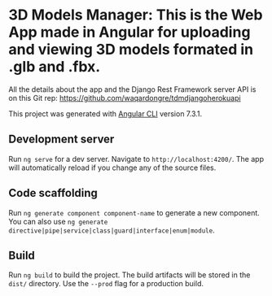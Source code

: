 # 3D Models Manager: This is the Web App made in Angular for uploading and viewing 3D models formated in .glb and .fbx. 
All the details about the app and the Django Rest Framework server API is on this Git rep: https://github.com/waqardongre/tdmdjangoherokuapi

This project was generated with [Angular CLI](https://github.com/angular/angular-cli) version 7.3.1.

## Development server

Run `ng serve` for a dev server. Navigate to `http://localhost:4200/`. The app will automatically reload if you change any of the source files.

## Code scaffolding

Run `ng generate component component-name` to generate a new component. You can also use `ng generate directive|pipe|service|class|guard|interface|enum|module`.

## Build

Run `ng build` to build the project. The build artifacts will be stored in the `dist/` directory. Use the `--prod` flag for a production build.
